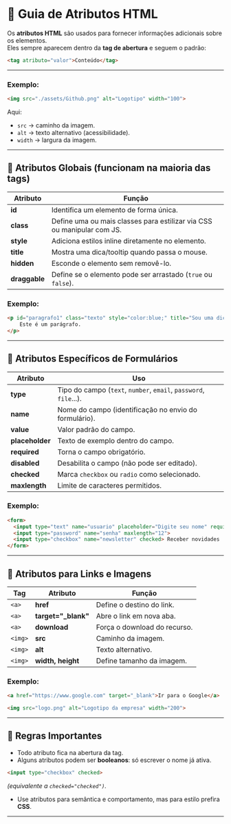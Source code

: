 # 📘 Guia de Atributos HTML

Os **atributos HTML** são usados para fornecer informações adicionais sobre os elementos.  
Eles sempre aparecem dentro da **tag de abertura** e seguem o padrão:

```html
<tag atributo="valor">Conteúdo</tag>
```

---

### Exemplo:

```html
<img src="./assets/Github.png" alt="Logotipo" width="100">
```

Aqui:

- `src` → caminho da imagem.  
- `alt` → texto alternativo (acessibilidade).  
- `width` → largura da imagem.  

---

## 🔹 Atributos Globais (funcionam na maioria das tags)

| Atributo  | Função |
|-----------|--------|
| **id** | Identifica um elemento de forma única. |
| **class** | Define uma ou mais classes para estilizar via CSS ou manipular com JS. |
| **style** | Adiciona estilos inline diretamente no elemento. |
| **title** | Mostra uma dica/tooltip quando passa o mouse. |
| **hidden** | Esconde o elemento sem removê-lo. |
| **draggable** | Define se o elemento pode ser arrastado (`true` ou `false`). |

### Exemplo:

```html
<p id="paragrafo1" class="texto" style="color:blue;" title="Sou uma dica!">
    Este é um parágrafo.
</p>
```

---

## 🔹 Atributos Específicos de Formulários

| Atributo  | Uso |
|-----------|-----|
| **type** | Tipo do campo (`text`, `number`, `email`, `password`, `file`...). |
| **name** | Nome do campo (identificação no envio do formulário). |
| **value** | Valor padrão do campo. |
| **placeholder** | Texto de exemplo dentro do campo. |
| **required** | Torna o campo obrigatório. |
| **disabled** | Desabilita o campo (não pode ser editado). |
| **checked** | Marca `checkbox` ou `radio` como selecionado. |
| **maxlength** | Limite de caracteres permitidos. |

### Exemplo:

```html
<form>
  <input type="text" name="usuario" placeholder="Digite seu nome" required>
  <input type="password" name="senha" maxlength="12">
  <input type="checkbox" name="newsletter" checked> Receber novidades
</form>
```

---

## 🔹 Atributos para Links e Imagens

| Tag  | Atributo | Função |
|------|----------|--------|
| `<a>` | **href** | Define o destino do link. |
| `<a>` | **target="_blank"** | Abre o link em nova aba. |
| `<a>` | **download** | Força o download do recurso. |
| `<img>` | **src** | Caminho da imagem. |
| `<img>` | **alt** | Texto alternativo. |
| `<img>` | **width, height** | Define tamanho da imagem. |

### Exemplo:

```html
<a href="https://www.google.com" target="_blank">Ir para o Google</a>

<img src="logo.png" alt="Logotipo da empresa" width="200">
```

---

## 📝 Regras Importantes

- Todo atributo fica na abertura da tag.  
- Alguns atributos podem ser **booleanos**: só escrever o nome já ativa.  

```html
<input type="checkbox" checked>
```
*(equivalente a `checked="checked")`.*

- Use atributos para semântica e comportamento, mas para estilo prefira **CSS**.  

---

